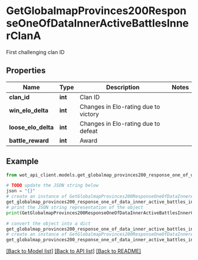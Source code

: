 # GetGlobalmapProvinces200ResponseOneOfDataInnerActiveBattlesInnerClanA

First challenging clan ID

## Properties

Name | Type | Description | Notes
------------ | ------------- | ------------- | -------------
**clan_id** | **int** | Clan ID | 
**win_elo_delta** | **int** | Changes in Elo-rating due to victory | 
**loose_elo_delta** | **int** | Changes in Elo-rating due to defeat | 
**battle_reward** | **int** | Award | 

## Example

```python
from wot_api_client.models.get_globalmap_provinces200_response_one_of_data_inner_active_battles_inner_clan_a import GetGlobalmapProvinces200ResponseOneOfDataInnerActiveBattlesInnerClanA

# TODO update the JSON string below
json = "{}"
# create an instance of GetGlobalmapProvinces200ResponseOneOfDataInnerActiveBattlesInnerClanA from a JSON string
get_globalmap_provinces200_response_one_of_data_inner_active_battles_inner_clan_a_instance = GetGlobalmapProvinces200ResponseOneOfDataInnerActiveBattlesInnerClanA.from_json(json)
# print the JSON string representation of the object
print(GetGlobalmapProvinces200ResponseOneOfDataInnerActiveBattlesInnerClanA.to_json())

# convert the object into a dict
get_globalmap_provinces200_response_one_of_data_inner_active_battles_inner_clan_a_dict = get_globalmap_provinces200_response_one_of_data_inner_active_battles_inner_clan_a_instance.to_dict()
# create an instance of GetGlobalmapProvinces200ResponseOneOfDataInnerActiveBattlesInnerClanA from a dict
get_globalmap_provinces200_response_one_of_data_inner_active_battles_inner_clan_a_from_dict = GetGlobalmapProvinces200ResponseOneOfDataInnerActiveBattlesInnerClanA.from_dict(get_globalmap_provinces200_response_one_of_data_inner_active_battles_inner_clan_a_dict)
```
[[Back to Model list]](../README.md#documentation-for-models) [[Back to API list]](../README.md#documentation-for-api-endpoints) [[Back to README]](../README.md)


